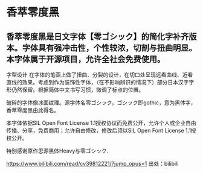 # 香萃零度黑
## 香萃零度黑是日文字体【零ゴシック】的简化字补齐版本。字体具有强冲击性，个性较浓，切割与扭曲明显。本字体属于开源项目，允许全社会免费使用。

字型设计
在字体的笔画上做了扭曲、分裂的设计，在切口处呈现远看曲线、近看直线的效果。考虑到作为装饰性字体，（在不影响辨识的情况下）部分日本汉字字形仍然保留。根据简体中文书写习惯，微调了标点的位置。

破碎的字体像冰面纹理。源字体名零ゴシック，ゴシック即gothic，意为黑体字，香萃零度黑由此得名。

本字体依据SIL Open Font License 1.1授权协议而免费公开，允许个人或企业自由传播、分享，免费商用；允许自由修改，修改后须以SIL Open Font License 1.1授权公开。

特别感谢原作思源黑体Heavy与零ゴシック. 

https://www.bilibili.com/read/cv39812221/?jump_opus=1 出处：bilibili
